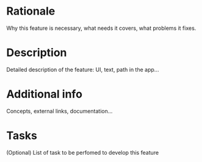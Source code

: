 # Rationale
Why this feature is necessary, what needs it covers, what problems it fixes.

# Description
Detailed description of the feature: UI, text, path in the app...

# Additional info
Concepts, external links, documentation...

# Tasks
(Optional)
List of task to be perfomed to develop this feature